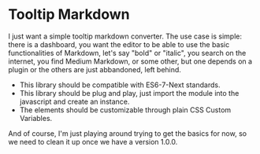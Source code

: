 # Tooltip Markdown

I just want a simple tooltip markdown converter. The use case is simple: there is a dashboard, you want the editor to be able to use the basic functionalities of Markdown, let's say "bold" or "italic", you search on the internet, you find Medium Markdown, or some other, but one depends on a plugin or the others are just abbandoned, left behind.

- This library should be compatible with ES6-7-Next standards.
- This library should be plug and play, just import the module into the javascript and create an instance.
- The elements should be customizable through plain CSS Custom Variables.

And of course, I'm just playing around trying to get the basics for now, so we need to clean it up once we have a version 1.0.0.